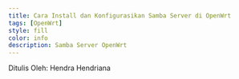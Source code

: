 ```yaml
---
title: Cara Install dan Konfigurasikan Samba Server di OpenWrt
tags: [OpenWrt]
style: fill
color: info
description: Samba Server OpenWrt
---
```


Ditulis Oleh: Hendra Hendriana
